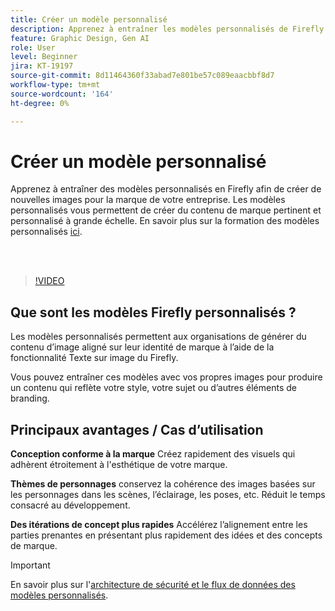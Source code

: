 ```yaml
---
title: Créer un modèle personnalisé
description: Apprenez à entraîner les modèles personnalisés de Firefly. Vous pouvez lire plus de détails [ici](https://helpx.adobe.com/firefly/web/work-with-enterprise-features/train-custom-models/custom-models-overview.html).
feature: Graphic Design, Gen AI
role: User
level: Beginner
jira: KT-19197
source-git-commit: 8d11464360f33abad7e801be57c089eaacbbf8d7
workflow-type: tm+mt
source-wordcount: '164'
ht-degree: 0%

---
```


# Créer un modèle personnalisé

Apprenez à entraîner des modèles personnalisés en Firefly afin de créer de nouvelles images pour la marque de votre entreprise. Les modèles personnalisés vous permettent de créer du contenu de marque pertinent et personnalisé à grande échelle. En savoir plus sur la formation des modèles personnalisés [ici](https://helpx.adobe.com/firefly/web/work-with-enterprise-features/train-custom-models/custom-models-overview.html).

<br> 

>[!VIDEO](https://video.tv.adobe.com/v/3474931?quality=12&learn=on&hidetitle=true)

## Que sont les modèles Firefly personnalisés ?

Les modèles personnalisés permettent aux organisations de générer du contenu d’image aligné sur leur identité de marque à l’aide de la fonctionnalité Texte sur image du Firefly.

Vous pouvez entraîner ces modèles avec vos propres images pour produire un contenu qui reflète votre style, votre sujet ou d’autres éléments de branding.

## Principaux avantages / Cas d’utilisation

**Conception conforme à la marque** Créez rapidement des visuels qui adhèrent étroitement à l&#39;esthétique de votre marque.

**Thèmes de personnages** conservez la cohérence des images basées sur les personnages dans les scènes, l’éclairage, les poses, etc. Réduit le temps consacré au développement.

**Des itérations de concept plus rapides** Accélérez l’alignement entre les parties prenantes en présentant plus rapidement des idées et des concepts de marque.

>[!IMPORTANT]
>
>En savoir plus sur l&#39;[architecture de sécurité et le flux de données des modèles personnalisés](https://www.adobe.com/content/dam/cc/en/trust-center/ungated/whitepapers/creative-cloud/adobe-firefly-custom-models-security-fact-sheet.pdf).
